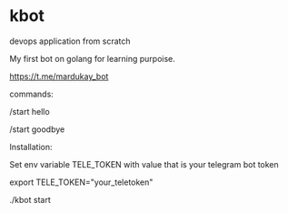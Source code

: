 # kbot
devops application from scratch

My first bot on golang for learning purpoise.

<https://t.me/mardukay_bot>

commands:

/start hello

/start goodbye

Installation:

Set env variable TELE_TOKEN with value that is your telegram bot token 

export TELE_TOKEN="your_teletoken" 

./kbot start